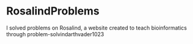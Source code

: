 # RosalindProblems

I solved problems on Rosalind, a website created to teach bioinformatics through problem-solvindarthvader1023
